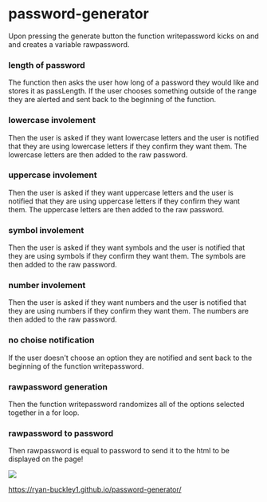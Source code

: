# password-generator

Upon pressing the generate button the function writepassword kicks on and and creates a variable rawpassword. 
### length of password
The function then asks the user how long of a password they would like and stores it as passLength. If the user chooses something outside of the range they are alerted and sent back to the beginning of the function.
### lowercase involement
Then the user is asked if they want lowercase letters and the user is notified that they are using lowercase letters if they confirm they want them. The lowercase letters are then added to the raw password.
### uppercase involement
Then the user is asked if they want uppercase letters and the user is notified that they are using uppercase letters if they confirm they want them. The uppercase letters are then added to the raw password.
### symbol involement
Then the user is asked if they want symbols and the user is notified that they are using symbols if they confirm they want them. The symbols are then added to the raw password.
### number involement
Then the user is asked if they want numbers and the user is notified that they are using numbers if they confirm they want them. The numbers are then added to the raw password.
### no choise notification
If the user doesn't choose an option they are notified and sent back to the beginning of the function writepassword.
### rawpassword generation 
Then the function writepassword randomizes all of the options selected together in a for loop.
### rawpassword to password
Then rawpassword is equal to password to send it to the html to be displayed on the page!


![](assets%5Cimages%5CScreenshot%202022-06-03%20204118.png)

https://ryan-buckley1.github.io/password-generator/